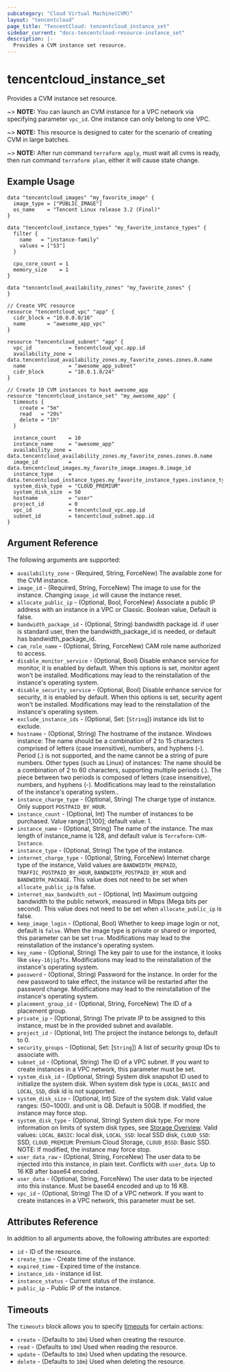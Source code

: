```yaml
---
subcategory: "Cloud Virtual Machine(CVM)"
layout: "tencentcloud"
page_title: "TencentCloud: tencentcloud_instance_set"
sidebar_current: "docs-tencentcloud-resource-instance_set"
description: |-
  Provides a CVM instance set resource.
---
```


# tencentcloud_instance_set

Provides a CVM instance set resource.

~> **NOTE:** You can launch an CVM instance for a VPC network via specifying parameter `vpc_id`. One instance can only belong to one VPC.

~> **NOTE:** This resource is designed to cater for the scenario of creating CVM in large batches.

~> **NOTE:** After run command `terraform apply`, must wait all cvms is ready, then run command `terraform plan`, either it will cause state change.

## Example Usage

```hcl
data "tencentcloud_images" "my_favorite_image" {
  image_type = ["PUBLIC_IMAGE"]
  os_name    = "Tencent Linux release 3.2 (Final)"
}

data "tencentcloud_instance_types" "my_favorite_instance_types" {
  filter {
    name   = "instance-family"
    values = ["S3"]
  }

  cpu_core_count = 1
  memory_size    = 1
}

data "tencentcloud_availability_zones" "my_favorite_zones" {
}

// Create VPC resource
resource "tencentcloud_vpc" "app" {
  cidr_block = "10.0.0.0/16"
  name       = "awesome_app_vpc"
}

resource "tencentcloud_subnet" "app" {
  vpc_id            = tencentcloud_vpc.app.id
  availability_zone = data.tencentcloud_availability_zones.my_favorite_zones.zones.0.name
  name              = "awesome_app_subnet"
  cidr_block        = "10.0.1.0/24"
}

// Create 10 CVM instances to host awesome_app
resource "tencentcloud_instance_set" "my_awesome_app" {
  timeouts {
    create = "5m"
    read   = "20s"
    delete = "1h"
  }

  instance_count    = 10
  instance_name     = "awesome_app"
  availability_zone = data.tencentcloud_availability_zones.my_favorite_zones.zones.0.name
  image_id          = data.tencentcloud_images.my_favorite_image.images.0.image_id
  instance_type     = data.tencentcloud_instance_types.my_favorite_instance_types.instance_types.0.instance_type
  system_disk_type  = "CLOUD_PREMIUM"
  system_disk_size  = 50
  hostname          = "user"
  project_id        = 0
  vpc_id            = tencentcloud_vpc.app.id
  subnet_id         = tencentcloud_subnet.app.id
}
```

## Argument Reference

The following arguments are supported:

* `availability_zone` - (Required, String, ForceNew) The available zone for the CVM instance.
* `image_id` - (Required, String, ForceNew) The image to use for the instance. Changing `image_id` will cause the instance reset.
* `allocate_public_ip` - (Optional, Bool, ForceNew) Associate a public IP address with an instance in a VPC or Classic. Boolean value, Default is false.
* `bandwidth_package_id` - (Optional, String) bandwidth package id. if user is standard user, then the bandwidth_package_id is needed, or default has bandwidth_package_id.
* `cam_role_name` - (Optional, String, ForceNew) CAM role name authorized to access.
* `disable_monitor_service` - (Optional, Bool) Disable enhance service for monitor, it is enabled by default. When this options is set, monitor agent won't be installed. Modifications may lead to the reinstallation of the instance's operating system.
* `disable_security_service` - (Optional, Bool) Disable enhance service for security, it is enabled by default. When this options is set, security agent won't be installed. Modifications may lead to the reinstallation of the instance's operating system.
* `exclude_instance_ids` - (Optional, Set: [`String`]) instance ids list to exclude.
* `hostname` - (Optional, String) The hostname of the instance. Windows instance: The name should be a combination of 2 to 15 characters comprised of letters (case insensitive), numbers, and hyphens (-). Period (.) is not supported, and the name cannot be a string of pure numbers. Other types (such as Linux) of instances: The name should be a combination of 2 to 60 characters, supporting multiple periods (.). The piece between two periods is composed of letters (case insensitive), numbers, and hyphens (-). Modifications may lead to the reinstallation of the instance's operating system..
* `instance_charge_type` - (Optional, String) The charge type of instance. Only support `POSTPAID_BY_HOUR`.
* `instance_count` - (Optional, Int) The number of instances to be purchased. Value range:[1,100]; default value: 1.
* `instance_name` - (Optional, String) The name of the instance. The max length of instance_name is 128, and default value is `Terraform-CVM-Instance`.
* `instance_type` - (Optional, String) The type of the instance.
* `internet_charge_type` - (Optional, String, ForceNew) Internet charge type of the instance, Valid values are `BANDWIDTH_PREPAID`, `TRAFFIC_POSTPAID_BY_HOUR`, `BANDWIDTH_POSTPAID_BY_HOUR` and `BANDWIDTH_PACKAGE`. This value does not need to be set when `allocate_public_ip` is false.
* `internet_max_bandwidth_out` - (Optional, Int) Maximum outgoing bandwidth to the public network, measured in Mbps (Mega bits per second). This value does not need to be set when `allocate_public_ip` is false.
* `keep_image_login` - (Optional, Bool) Whether to keep image login or not, default is `false`. When the image type is private or shared or imported, this parameter can be set `true`. Modifications may lead to the reinstallation of the instance's operating system.
* `key_name` - (Optional, String) The key pair to use for the instance, it looks like `skey-16jig7tx`. Modifications may lead to the reinstallation of the instance's operating system.
* `password` - (Optional, String) Password for the instance. In order for the new password to take effect, the instance will be restarted after the password change. Modifications may lead to the reinstallation of the instance's operating system.
* `placement_group_id` - (Optional, String, ForceNew) The ID of a placement group.
* `private_ip` - (Optional, String) The private IP to be assigned to this instance, must be in the provided subnet and available.
* `project_id` - (Optional, Int) The project the instance belongs to, default to 0.
* `security_groups` - (Optional, Set: [`String`]) A list of security group IDs to associate with.
* `subnet_id` - (Optional, String) The ID of a VPC subnet. If you want to create instances in a VPC network, this parameter must be set.
* `system_disk_id` - (Optional, String) System disk snapshot ID used to initialize the system disk. When system disk type is `LOCAL_BASIC` and `LOCAL_SSD`, disk id is not supported.
* `system_disk_size` - (Optional, Int) Size of the system disk. Valid value ranges: (50~1000). and unit is GB. Default is 50GB. If modified, the instance may force stop.
* `system_disk_type` - (Optional, String) System disk type. For more information on limits of system disk types, see [Storage Overview](https://intl.cloud.tencent.com/document/product/213/4952). Valid values: `LOCAL_BASIC`: local disk, `LOCAL_SSD`: local SSD disk, `CLOUD_SSD`: SSD, `CLOUD_PREMIUM`: Premium Cloud Storage, `CLOUD_BSSD`: Basic SSD. NOTE: If modified, the instance may force stop.
* `user_data_raw` - (Optional, String, ForceNew) The user data to be injected into this instance, in plain text. Conflicts with `user_data`. Up to 16 KB after base64 encoded.
* `user_data` - (Optional, String, ForceNew) The user data to be injected into this instance. Must be base64 encoded and up to 16 KB.
* `vpc_id` - (Optional, String) The ID of a VPC network. If you want to create instances in a VPC network, this parameter must be set.

## Attributes Reference

In addition to all arguments above, the following attributes are exported:

* `id` - ID of the resource.
* `create_time` - Create time of the instance.
* `expired_time` - Expired time of the instance.
* `instance_ids` - instance id list.
* `instance_status` - Current status of the instance.
* `public_ip` - Public IP of the instance.


## Timeouts

The `timeouts` block allows you to specify [timeouts](https://developer.hashicorp.com/terraform/language/resources/syntax#operation-timeouts) for certain actions:

* `create` - (Defaults to `10m`) Used when creating the resource.
* `read` - (Defaults to `10m`) Used when reading the resource.
* `update` - (Defaults to `10m`) Used when updating the resource.
* `delete` - (Defaults to `10m`) Used when deleting the resource.


